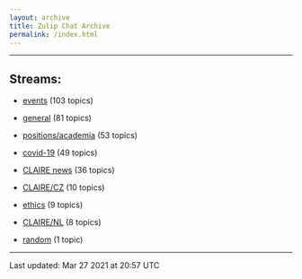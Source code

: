 ```yaml
---
layout: archive
title: Zulip Chat Archive
permalink: /index.html
---
```


---

## Streams:

* [events](stream/201207-events/index.html) (103 topics)

* [general](stream/201199-general/index.html) (81 topics)

* [positions/academia](stream/203258-positions/academia/index.html) (53 topics)

* [covid-19](stream/226112-covid-19/index.html) (49 topics)

* [CLAIRE news](stream/201957-CLAIRE-news/index.html) (36 topics)

* [CLAIRE/CZ](stream/203399-CLAIRE/CZ/index.html) (10 topics)

* [ethics](stream/228366-ethics/index.html) (9 topics)

* [CLAIRE/NL](stream/203255-CLAIRE/NL/index.html) (8 topics)

* [random](stream/202125-random/index.html) (1 topic)

<hr><p>Last updated: Mar 27 2021 at 20:57 UTC</p>
